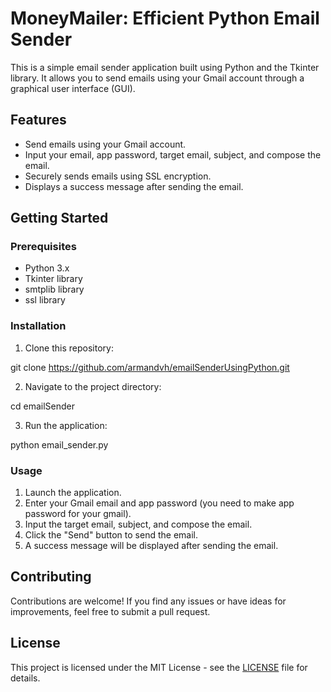 # MoneyMailer: Efficient Python Email Sender

This is a simple email sender application built using Python and the Tkinter library. It allows you to send emails using your Gmail account through a graphical user interface (GUI).

## Features

- Send emails using your Gmail account.
- Input your email, app password, target email, subject, and compose the email.
- Securely sends emails using SSL encryption.
- Displays a success message after sending the email.

## Getting Started

### Prerequisites

- Python 3.x
- Tkinter library
- smtplib library
- ssl library

### Installation

1. Clone this repository:

git clone https://github.com/armandvh/emailSenderUsingPython.git


2. Navigate to the project directory:

cd emailSender

3. Run the application:

python email_sender.py


### Usage

1. Launch the application.
2. Enter your Gmail email and app password (you need to make app password for your gmail).
3. Input the target email, subject, and compose the email.
4. Click the "Send" button to send the email.
5. A success message will be displayed after sending the email.

## Contributing

Contributions are welcome! If you find any issues or have ideas for improvements, feel free to submit a pull request.

## License

This project is licensed under the MIT License - see the [LICENSE](LICENSE) file for details.




